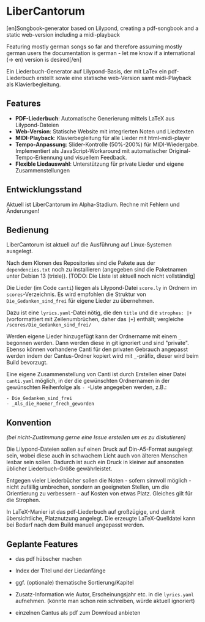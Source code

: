 # LiberCantorum

[en]Songbook-generator based on Lilypond, creating a pdf-songbook and a static web-version including a midi-playback

Featuring mostly german songs so far and therefore assuming mostly german users the documentation is german - let me know if a international (-> en) version is desired[/en]

Ein Liederbuch-Generator auf Lilypond-Basis, der mit LaTex ein pdf-Liederbuch erstellt sowie eine statische web-Version samt midi-Playback als Klavierbegleitung.

## Features

- **PDF-Liederbuch**: Automatische Generierung mittels LaTeX aus Lilypond-Dateien
- **Web-Version**: Statische Website mit integrierten Noten und Liedtexten
- **MIDI-Playback**: Klavierbegleitung für alle Lieder mit html-midi-player
- **Tempo-Anpassung**: Slider-Kontrolle (50%-200%) für MIDI-Wiedergabe. Implementiert als JavaScript-Workaround mit automatischer Original-Tempo-Erkennung und visuellem Feedback.
- **Flexible Liedauswahl**: Unterstützung für private Lieder und eigene Zusammenstellungen

## Entwicklungsstand

Aktuell ist LiberCantorum im Alpha-Stadium. Rechne mit Fehlern und Änderungen!

## Bedienung

LiberCantorum ist aktuell auf die Ausführung auf Linux-Systemen ausgelegt.

Nach dem Klonen des Repositories sind die Pakete aus der `dependencies.txt` noch zu installieren (angegeben sind die Paketnamen unter Debian 13 (trixie)). [TODO: Die Liste ist aktuell noch nicht vollständig]

Die Lieder (im Code `canti`) liegen als Lilypond-Datei `score.ly` in Ordnern im `scores`-Verzeichnis. Es wird empfohlen die Struktur von `Die_Gedanken_sind_frei` für eigene Lieder zu übernehmen.

Dazu ist eine `lyrics.yaml`-Datei nötig, die den `title` und die `strophes: |+` (vorformattiert mit Zeilenumbrüchen, daher das `|+`) enthält; vergleiche `/scores/Die_Gedanken_sind_frei/`

Werden eigene Lieder hinzugefügt kann der Ordnername mit einem `_` begonnen werden. Dann werden diese in git ignoriert und sind "private". Ebenso können vorhandene Canti für den privaten Gebrauch angepasst werden indem der Cantus-Ordner kopiert wird mit `_`-präfix, dieser wird beim Build bevorzugt.

Eine eigene Zusammenstellung von Canti ist durch Erstellen einer Datei `canti.yaml` möglich, in der die gewünschten Ordnernamen in der gewünschten Reihenfolge als `- `-Liste angegeben werden, z.B.:

```
- Die_Gedanken_sind_frei
- _Als_die_Roemer_frech_geworden
```
 
## Konvention

_(bei nicht-Zustimmung gerne eine Issue erstellen um es zu diskutieren)_

Die Lilypond-Dateien sollen auf einen Druck auf Din-A5-Format ausgelegt sein, wobei diese auch in schwachem Licht auch von älteren Menschen lesbar sein sollen.
Dadurch ist auch ein Druck in kleiner auf ansonsten üblicher Liederbuch-Größe gewährleistet.

Entgegen vieler Liederbücher sollen die Noten - sofern sinnvoll möglich - nicht zufällig umbrechen, sondern an geeigneten Stellen, um die Orientierung zu verbessern - auf Kosten von etwas Platz.
Gleiches gilt für die Strophen.

In LaTeX-Manier ist das pdf-Liederbuch auf großzügige, und damit übersichtliche, Platznutzung angelegt. Die erzeugte LaTeX-Quelldatei kann bei Bedarf nach dem Build manuell angepasst werden.

## Geplante Features

- das pdf hübscher machen
- Index der Titel und der Liedanfänge
- ggf. (optionale) thematische Sortierung/Kapitel

- Zusatz-Information wie Autor, Erscheinungsjahr etc. in die `lyrics.yaml` aufnehmen. (könnte man schon rein schreiben, würde aktuell ignoriert)
- einzelnen Cantus als pdf zum Download anbieten

